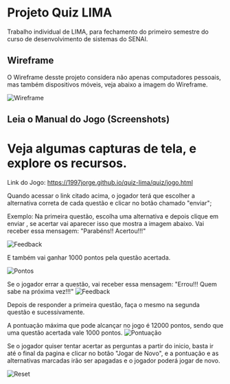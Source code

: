 # Projeto Quiz LIMA
Trabalho individual de LIMA, para fechamento do primeiro semestre do curso de desenvolvimento de sistemas do SENAI. 

## Wireframe
O Wireframe desste projeto considera não apenas computadores pessoais, mas também dispositivos móveis, veja abaixo a imagem do Wireframe.

![Wireframe](https://1997jorge.github.io/quiz-lima/Jorge%20-%20Wireframe.png)

## Leia o Manual do Jogo (Screenshots)

# Veja algumas capturas de tela, e explore os recursos.

Link do Jogo: https://1997jorge.github.io/quiz-lima/quiz/jogo.html 

Quando acessar o link citado acima, o jogador terá que escolher a alternativa correta de cada questão e clicar no botão chamado "enviar"; 

Exemplo: Na primeira questão, escolha uma alternativa e depois clique em enviar , se acertar vai aparecer isso que mostra a imagem abaixo.
Vai receber essa mensagem: "Parabéns!! Acertou!!!"

![Feedback](https://1997jorge.github.io/quiz-lima/exemplo.png)

E também vai ganhar 1000 pontos pela questão acertada.

![Pontos](https://1997jorge.github.io/quiz-lima/pontos.png)

Se o jogador errar a questão, vai receber essa mensagem: "Errou!!! Quem sabe na próxima vez!!!"
![Feedback](https://1997jorge.github.io/quiz-lima/exemplo2.png)

Depois de responder a primeira questão, faça o mesmo na segunda questão e sucessivamente.

A pontuação máxima que pode alcançar no jogo é 12000 pontos, sendo que uma questão acertada vale 1000 pontos.
![Pontuação](https://1997jorge.github.io/quiz-lima/pontuacao.png)

Se o jogador quiser tentar acertar as perguntas a partir do inicio, basta ir até o final da pagina e clicar no botão "Jogar de Novo", e a pontuação e as alternativas marcadas irão ser apagadas e o jogador poderá jogar de novo.

![Reset](https://1997jorge.github.io/quiz-lima/botao.png)


